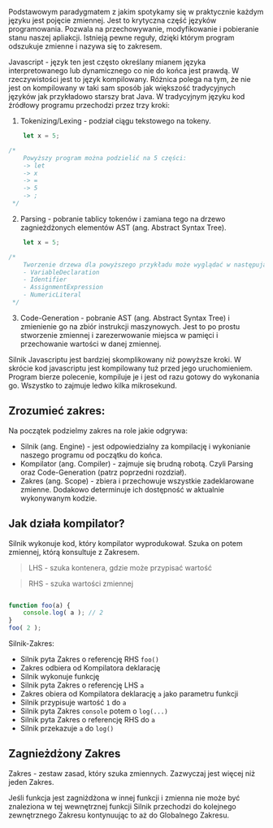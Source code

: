 Podstawowym paradygmatem z jakim spotykamy się w praktycznie każdym języku jest pojęcie zmiennej. Jest to krytyczna część języków programowania. Pozwala
na przechowywanie, modyfikowanie i pobieranie stanu naszej apliakcji. Istnieją pewne reguły, dzięki którym program odszukuje zmienne i nazywa się to zakresem. 

Javascript - język ten jest często określany mianem języka interpretowanego lub dynamicznego co nie do końca jest prawdą. W rzeczywistości jest to język kompilowany.
Różnica polega na tym, że nie jest on kompilowany w taki sam sposób jak większość tradycyjnych języków jak przykładowo starszy brat Java. W tradycyjnym języku 
kod źródłowy programu przechodzi przez trzy kroki:
1. Tokenizing/Lexing - podział ciągu tekstowego na tokeny. 

```javascript
    let x = 5; 

/*
    Powyższy program można podzielić na 5 części:
    -> let 
    -> x 
    -> = 
    -> 5 
    -> ;
 */
```

2. Parsing - pobranie tablicy tokenów i zamiana tego na drzewo zagnieżdżonych elementów AST (ang. Abstract Syntax Tree). 

```javascript
    let x = 5; 

/*
    Tworzenie drzewa dla powyższego przykładu może wyglądać w następujący sposób od najwyższego poziomu węzła: 
    - VariableDeclaration 
    - Identifier   
    - AssignmentExpression
    - NumericLiteral
 */
```

3. Code-Generation - pobranie AST (ang. Abstract Syntax Tree) i zmienienie go na zbiór instrukcji maszynowych. 
Jest to po prostu stworzenie zmiennej i zarezerwowanie miejsca w pamięci i przechowanie wartości w danej zmiennej. 

Silnik Javascriptu jest bardziej skomplikowany niż powyższe kroki. W skrócie kod javascriptu jest kompilowany tuż przed jego uruchomieniem.
Program bierze polecenie, kompiluje je i jest od razu gotowy do wykonania go. Wszystko to zajmuje ledwo kilka mikrosekund. 

## Zrozumieć zakres:

Na początek podzielmy zakres na role jakie odgrywa: 

- Silnik (ang. Engine) - jest odpowiedzialny za kompilację i wykonianie naszego programu od początku do końca.
- Kompilator (ang. Compiler) - zajmuje się brudną robotą. Czyli Parsing oraz Code-Generation (patrz poprzedni rozdział).
- Zakres (ang. Scope) - zbiera i przechowuje wszystkie zadeklarowane zmienne. Dodakowo determinuje ich dostępność w aktualnie wykonywanym kodzie.

## Jak działa kompilator? 

Silnik wykonuje kod, który kompilator wyprodukował. Szuka on potem zmiennej, którą
konsultuje z Zakresem. 

> LHS - szuka kontenera, gdzie może przypisać wartość

> RHS - szuka wartości zmiennej 

```javascript

function foo(a) {
    console.log( a ); // 2
}
foo( 2 );

```

Silnik-Zakres: 
- Silnik pyta Zakres o referencję RHS ``` foo() ```
- Zakres odbiera od Kompilatora deklarację 
- Silnik wykonuje funkcję
- Silnik pyta Zakres o referencję LHS ``` a ```
- Zakres obiera od Kompilatora deklarację ``` a ``` jako parametru funkcji
- Silnik przypisuje wartość ``` 1 ``` do ``` a ```
- Silnik pyta Zakres  ``` console ``` potem o ``` log(...) ```
- Silnik pyta Zakres o referencję RHS do ``` a ```
- Silnik przekazuje ``` a ``` do ``` log() ```

## Zagnieżdżony Zakres

Zakres - zestaw zasad, który szuka zmiennych. Zazwyczaj jest więcej niż jeden Zakres. 

Jeśli funkcja jest zagniżdżona w innej funkcji i zmienna nie może być znaleziona 
w tej wewnętrznej funkcji Silnik przechodzi do kolejnego zewnętrznego Zakresu kontynuując to
aż do Globalnego Zakresu.

